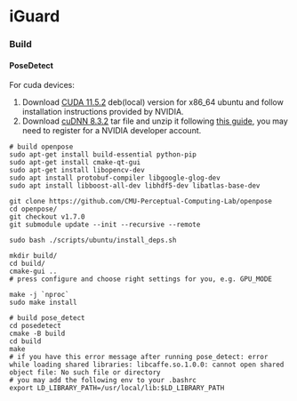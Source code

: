 # iGuard



### Build

#### PoseDetect

For cuda devices:

1. Download [CUDA 11.5.2](https://developer.nvidia.com/cuda-11-5-2-download-archive) deb(local) version for x86_64 ubuntu and follow installation instructions provided by NVIDIA.
2. Download [cuDNN 8.3.2](https://developer.nvidia.com/cudnn) tar file and unzip it following [this guide](https://docs.nvidia.com/deeplearning/cudnn/install-guide/index.html), you may need to register for a NVIDIA developer account.

```shell
# build openpose
sudo apt-get install build-essential python-pip
sudo apt-get install cmake-qt-gui
sudo apt-get install libopencv-dev
sudo apt install protobuf-compiler libgoogle-glog-dev
sudo apt install libboost-all-dev libhdf5-dev libatlas-base-dev

git clone https://github.com/CMU-Perceptual-Computing-Lab/openpose
cd openpose/
git checkout v1.7.0
git submodule update --init --recursive --remote

sudo bash ./scripts/ubuntu/install_deps.sh

mkdir build/
cd build/
cmake-gui ..
# press configure and choose right settings for you, e.g. GPU_MODE

make -j `nproc`
sudo make install

# build pose_detect
cd posedetect
cmake -B build
cd build
make
# if you have this error message after running pose_detect: error while loading shared libraries: libcaffe.so.1.0.0: cannot open shared object file: No such file or directory
# you may add the following env to your .bashrc
export LD_LIBRARY_PATH=/usr/local/lib:$LD_LIBRARY_PATH
```

